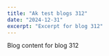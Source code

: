 ```yaml
---
title: "Ak test blogs 312"
date: "2024-12-31"
excerpt: "Excerpt for blog 312"
---
```


Blog content for blog 312